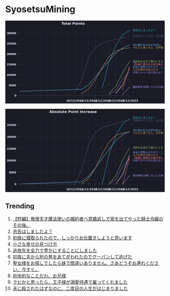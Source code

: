 # SyosetsuMining


![](https://raw.githubusercontent.com/exc4l/SyosetsuMining/main/plots/point_trend.png)

![](https://raw.githubusercontent.com/exc4l/SyosetsuMining/main/plots/point_increase.png)


## Trending

1. [【短編】傲慢天才魔法使いの婚約者へ意趣返しで家を出てやった騎士令嬢のその後。](https://ncode.syosetu.com/n0356io/)
2. [忠告はしましたよ？](https://ncode.syosetu.com/n9151in/)
3. [初夜に寝取られたので、しっかりお仕置きしようと思います](https://ncode.syosetu.com/n9043in/)
4. [小さな幸せの見つけ方](https://ncode.syosetu.com/n9718in/)
5. [追放先を全力で豊かにすることにしました](https://ncode.syosetu.com/n9280in/)
6. [初夜に夫から別の男をあてがわれたのでグーパンして逃げた](https://ncode.syosetu.com/n9636in/)
7. [聖女様をお探しでしたら妹で間違いありません。さあどうぞお連れください、今すぐ。](https://ncode.syosetu.com/n0277io/)
8. [初歩的なことだわ、お兄様](https://ncode.syosetu.com/n7355in/)
9. [クビかと思ったら、王子様が溺愛待遇で雇ってくれました](https://ncode.syosetu.com/n8133in/)
10. [夫に殺されたはずなのに、二度目の人生がはじまりました](https://ncode.syosetu.com/n8486im/)
